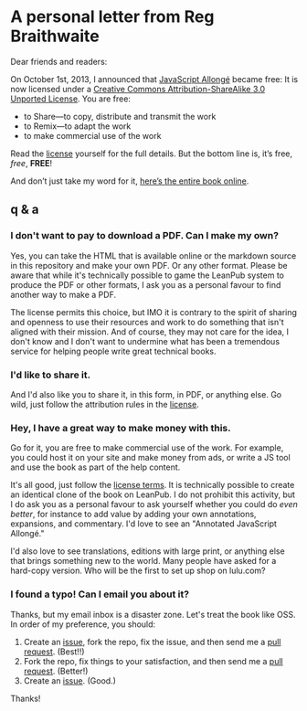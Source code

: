 # A personal letter from Reg Braithwaite

Dear friends and readers:

On October 1st, 2013, I announced that [JavaScript Allongé](https://leanpub.com/javascript-allonge) became free: It is now licensed under a [Creative Commons Attribution-ShareAlike 3.0 Unported License][license]. You are free:

* to Share—to copy, distribute and transmit the work
* to Remix—to adapt the work
* to make commercial use of the work

Read the [license](http://creativecommons.org/licenses/by-sa/3.0/deed.en_US) yourself for the full details. But the bottom line is, it’s free, *free*, **FREE**!

And don’t just take my word for it, [here’s the entire book online](https://leanpub.com/javascript-allonge/read).

## q & a

### I don't want to pay to download a PDF. Can I make my own?

Yes, you can take the HTML that is available online or the markdown source in this repository and make your own PDF. Or any other format. Please be aware that while it's technically possible to game the LeanPub system to produce the PDF or other formats, I ask you as a personal favour to find another way to make a PDF.

The license permits this choice, but IMO it is contrary to the spirit of sharing and openness to use their resources and work to do something that isn't aligned with their mission. And of course, they may not care for the idea, I don't know and I don't want to undermine what has been a tremendous service for helping people write great technical books.

### I'd like to share it.

And I'd also like you to share it, in this form, in PDF, or anything else. Go wild, just follow the attribution rules in the [license].

### Hey, I have a great way to make money with this.

Go for it, you are free to make commercial use of the work. For example, you could host it on your site and make money from ads, or write a JS tool and use the book as part of the help content.

It's all good, just follow the [license terms][license]. It is technically possible to create an identical clone of the book on LeanPub. I do not prohibit this activity, but I do ask you as a personal favour to ask yourself whether you could do *even better*, for instance to add value by adding your own annotations, expansions, and commentary. I'd love to see an "Annotated JavaScript Allongé."

I'd also love to see translations, editions with large print, or anything else that brings something new to the world. Many people have asked for a hard-copy version. Who will be the first to set up shop on lulu.com?

### I found a typo! Can I email you about it?

Thanks, but my email inbox is a disaster zone. Let's treat the book like OSS. In order of my preference, you should:

1. Create an [issue], fork the repo, fix the issue, and then send me a [pull request][pull]. (Best!!)
2. Fork the repo, fix things to your satisfaction, and then send me a [pull request][pull]. (Better!)
3. Create an [issue]. (Good.)

Thanks!

[license]: http://creativecommons.org/licenses/by-sa/3.0/deed.en_US "Creative Commons Attribution-ShareAlike 3.0 Unported License"
[issue]: https://github.com/raganwald/javascript-allonge/issues
[pull]: https://github.com/raganwald/javascript-allonge/pulls
